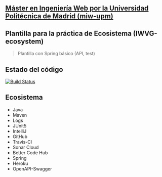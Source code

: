 ## [Máster en Ingeniería Web por la Universidad Politécnica de Madrid (miw-upm)](http://miw.etsisi.upm.es)
## Plantilla para la práctica de Ecosistema (IWVG-ecosystem)
> Plantilla con Spring básico (API, test) 
## Estado del código

[![Build Status](https://travis-ci.org/hspichardo/iwvg-ecosystem-harlyn-pichardo.svg?branch=develop)](https://travis-ci.org/hspichardo/iwvg-ecosystem-harlyn-pichardo)

## Ecosistema
* Java
* Maven
* Logs
* JUnit5
* IntelliJ
* GitHub
* Travis-CI
* Sonar Cloud
* Better Code Hub
* Spring
* Heroku
* OpenAPI-Swagger
